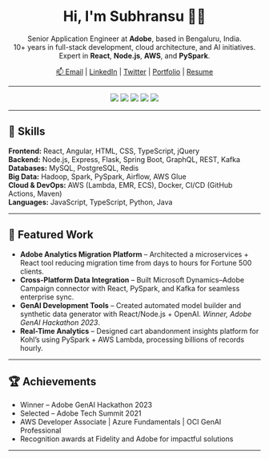 <h1 align="center">
Hi, I'm Subhransu 👨‍💻
</h1>

<p align="center">
Senior Application Engineer at <b>Adobe</b>, based in Bengaluru, India.<br>
10+ years in full-stack development, cloud architecture, and AI initiatives.<br>
Expert in <b>React</b>, <b>Node.js</b>, <b>AWS</b>, and <b>PySpark</b>.
</p>

<p align="center">
  <a href="mailto:subhransumaharana@gmail.com">📫 Email</a> |
  <a href="https://www.linkedin.com/in/smaharana">LinkedIn</a> |
  <a href="https://twitter.com/subhmaharana">Twitter</a> |
  <a href="https://subhnet.vercel.app">Portfolio</a> |
  <a href="https://subhnet.github.io/src/assets/doc/Subhransu_Resume_FullStack.pdf">Resume</a>
</p>

---

<p align="center">
  <img src="https://img.shields.io/badge/-JavaScript-F7DF1E?logo=javascript&logoColor=black&style=for-the-badge" />
  <img src="https://img.shields.io/badge/-React-61DAFB?logo=react&logoColor=black&style=for-the-badge" />
  <img src="https://img.shields.io/badge/-Node.js-339933?logo=nodedotjs&logoColor=white&style=for-the-badge" />
  <img src="https://img.shields.io/badge/-AWS-232F3E?logo=amazonaws&logoColor=white&style=for-the-badge" />
  <img src="https://img.shields.io/badge/-Python-3776AB?logo=python&logoColor=white&style=for-the-badge" />
</p>

---

## 🔑 Skills

**Frontend:** React, Angular, HTML, CSS, TypeScript, jQuery  
**Backend:** Node.js, Express, Flask, Spring Boot, GraphQL, REST, Kafka  
**Databases:** MySQL, PostgreSQL, Redis  
**Big Data:** Hadoop, Spark, PySpark, Airflow, AWS Glue  
**Cloud & DevOps:** AWS (Lambda, EMR, ECS), Docker, CI/CD (GitHub Actions, Maven)  
**Languages:** JavaScript, TypeScript, Python, Java  

---

## 🚀 Featured Work

- **Adobe Analytics Migration Platform** – Architected a microservices + React tool reducing migration time from days to hours for Fortune 500 clients.  
- **Cross-Platform Data Integration** – Built Microsoft Dynamics–Adobe Campaign connector with React, PySpark, and Kafka for seamless enterprise sync.  
- **GenAI Development Tools** – Created automated model builder and synthetic data generator with React/Node.js + OpenAI. *Winner, Adobe GenAI Hackathon 2023*.  
- **Real-Time Analytics** – Designed cart abandonment insights platform for Kohl’s using PySpark + AWS Lambda, processing billions of records hourly.  

---

## 🏆 Achievements

- Winner – Adobe GenAI Hackathon 2023  
- Selected – Adobe Tech Summit 2021  
- AWS Developer Associate | Azure Fundamentals | OCI GenAI Professional  
- Recognition awards at Fidelity and Adobe for impactful solutions  

---

<!-- Optional: GitHub Stats -->
<!--
<p align="center">
  <img src="https://github-readme-stats.vercel.app/api?username=subhnet&show_icons=true&theme=dark" width="400" />
</p>
-->
